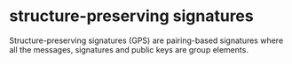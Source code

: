 # structure-preserving signatures

Structure-preserving signatures (GPS) are pairing-based signatures where all the messages, signatures and public keys are group elements.



